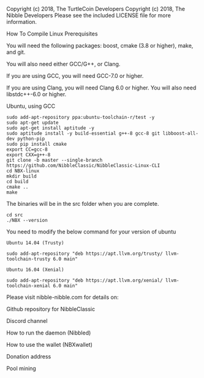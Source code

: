 Copyright (c) 2018, The TurtleCoin Developers
Copyright (c) 2018, The Nibble Developers
Please see the included LICENSE file for more information.

How To Compile
Linux
Prerequisites

You will need the following packages: boost, cmake (3.8 or higher), make, and git.

You will also need either GCC/G++, or Clang.

If you are using GCC, you will need GCC-7.0 or higher.

If you are using Clang, you will need Clang 6.0 or higher. You will also need libstdc++-6.0 or higher.

Ubuntu, using GCC

    sudo add-apt-repository ppa:ubuntu-toolchain-r/test -y
    sudo apt-get update
    sudo apt-get install aptitude -y
    sudo aptitude install -y build-essential g++-8 gcc-8 git libboost-all-dev python-pip
    sudo pip install cmake
    export CC=gcc-8
    export CXX=g++-8
    git clone -b master --single-branch https://github.com/NibbleClassic/NibbleClassic-Linux-CLI
    cd NBX-linux
    mkdir build
    cd build
    cmake ..
    make

The binaries will be in the src folder when you are complete.

    cd src
    ./NBX --version
    
You need to modify the below command for your version of ubuntu


    Ubuntu 14.04 (Trusty)

    sudo add-apt-repository "deb https://apt.llvm.org/trusty/ llvm-toolchain-trusty 6.0 main"

    Ubuntu 16.04 (Xenial)

    sudo add-apt-repository "deb https://apt.llvm.org/xenial/ llvm-toolchain-xenial 6.0 main"



Please visit nibble-nibble.com for details on:

Github repository for NibbleClassic

Discord channel

How to run the daemon (Nibbled)

How to use the wallet (NBXwallet)

Donation address

Pool mining

